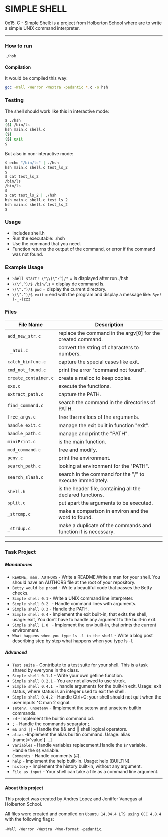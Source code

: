 #  SIMPLE SHELL

0x15. C - Simple Shell: is a project from Holberton School where are to write a simple UNIX command interpreter.
__________

### How to run
 `./hsh`

#### Compilation
It would be compiled this way:
```sh
gcc -Wall -Werror -Wextra -pedantic *.c -o hsh
```
### Testing

The shell should work like this in interactive mode:

```sh
$ ./hsh
($) /bin/ls
hsh main.c shell.c
($)
($) exit
$
```

But also in non-interactive mode:

```sh
$ echo "/bin/ls" | ./hsh
hsh main.c shell.c test_ls_2
$
$ cat test_ls_2
/bin/ls
/bin/ls
$
$ cat test_ls_2 | ./hsh
hsh main.c shell.c test_ls_2
hsh main.c shell.c test_ls_2
$
```

### Usage

- Includes shell.h
- Run the executable: ./hsh
- Use the command that you need.
- Function returns the output of the command, or error if the command was not found.

### Example Usage
- `Shell start! \*\\(\^-^)/*` = is displayed after run ./hsh
- `\(\^.^)/$ /bin/ls` = display de command ls.
- `\(\^.^)/$ pwd` = display the current directory.
- `\(\^.^)/$ exit` = end with the program  and display a message like:  `Bye! (-_-)zzz`

### Files

 File Name | Description
 --- | ---
 `add_new_str.c` | replace the command in the argv[0] for the created command.
 ` _atoi.c`|  convert the string of characters to numbers.
 `catch_binfunc.c` |  capture the special cases like exit.
 `cmd_not_found.c` |  print the error "command not found".
 `create_container.c` | create a malloc to keep copies.
 `exe.c` |  execute the functions.
 `extract_path.c` | capture the PATH.
 `find_command.c` | search the command in the directories of PATH.
 `free_argv.c` | free the mallocs of the arguments.
 `handle_exit.c` | manage the exit built in function "exit".
 `handle_path.c` |  manage and print the "PATH".
 `miniPrint.c` | is the main function.
 `mod_command.c` | free and modify.
 `penv.c` | print the environment.
 `search_path.c` | looking at environment for the "PATH".
 `search_slash.c` | search in the command for the "/" to execute immediately.
 `shell.h` | is the header file, containing all the declared functions.
 `split.c` | put apart the arguments to be executed.
 `_strcmp.c` | make a comparison in environ and the word to found.
 `_strdup.c` | make a duplicate of the commands and function if is necessary.
 __________________
### Task Project

##### Mandatories

* `README, man, AUTHORS` - Write a README.Write a man for your shell. You should have an AUTHORS file at the root of your repository.
* `Betty would be proud` - Write a beautiful code that passes the Betty checks.
* `Simple shell 0.1` -  Write a UNIX command line interpreter.
* `Simple shell 0.2 ` - Handle command lines with arguments.
* `Simple shell 0.3` - Handle the PATH.
* `Simple shell 0.4` - Implement the exit built-in, that exits the shell, usage: exit, You don’t have to handle any argument to the built-in exit.
* `Simple shell 1.0 ` - Implement the env built-in, that prints the current environment.
* `What happens when you type ls -l in the shell` - Write a blog post describing step by step what happens when you type ls -l.

##### Advanced

* `Test suite` - Contribute to a test suite for your shell. This is a task shared by everyone in the class.
* `Simple shell 0.1.1` - Write your own getline function.
* `Simple shell 0.2.1` -  You are not allowed to use strtok.
* `Simple shell 0.4.1 ` - handle arguments for the built-in exit. Usage: exit status, where status is an integer used to exit the shell.
* `Simple shell 0.4.2` - Handle Ctrl+C: your shell should not quit when the user inputs ^C
man 2 signal.
* `setenv, unsetenv` - IImplement the setenv and unsetenv builtin commands.
* `cd` - Implement the builtin command cd.
* `;` - Handle the commands separator ;.
* `&& and ||` - Handle the && and || shell logical operators.
* `alias` -Implement the alias builtin command. Usage: alias [name[='value'] ...]
* `Variables` - Handle variables replacement.Handle the `$?` variable. Handle the `$$` variable.
* `Comments` - Handle comments (#).
* `help` - Implement the help built-in. Usage: help [BUILTIN].
* `history` - Implement the history built-in, without any argument.
* `File as input` - Your shell can take a file as a command line argument.
___________________
#### About this project

This project was created by Andres Lopez and Jeniffer Vanegas at Holberton School.

All files were created and compiled on `Ubuntu 14.04.4 LTS using GCC 4.8.4` with the following flags:

`-Wall -Werror -Wextra -Wno-format -pedantic`.
